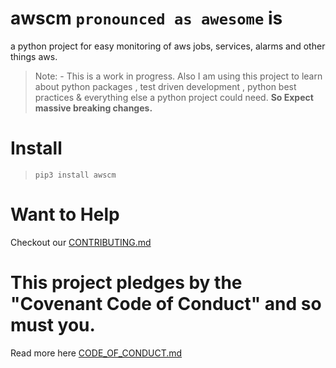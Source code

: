 # awscm `pronounced as awesome` is
a python project for easy monitoring of aws jobs, services, alarms and other things aws.

> Note: - This is a work in progress. Also I am using this project to learn about python packages , test driven development , python best practices & everything else a python project could need.
**So Expect massive breaking changes.** 

# Install
> `pip3 install awscm`

# Want to Help
Checkout our [CONTRIBUTING.md](/CONTRIBUTING.md)

# This project pledges by the "Covenant Code of Conduct" and so must you.
Read more here [CODE_OF_CONDUCT.md](/CODE_OF_CONDUCT.md)